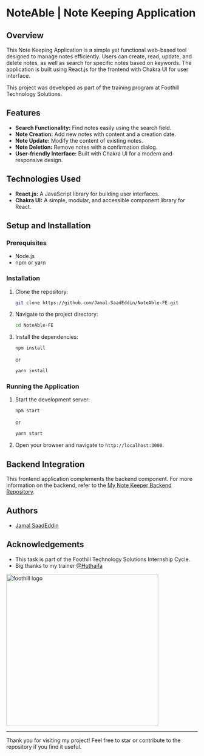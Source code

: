 # NoteAble | Note Keeping Application

## Overview

This Note Keeping Application is a simple yet functional web-based tool designed to manage notes efficiently. Users can create, read, update, and delete notes, as well as search for specific notes based on keywords. The application is built using React.js for the frontend with Chakra UI for user interface.

This project was developed as part of the training program at Foothill Technology Solutions.

## Features

- **Search Functionality:** Find notes easily using the search field.
- **Note Creation:** Add new notes with content and a creation date.
- **Note Update:** Modify the content of existing notes.
- **Note Deletion:** Remove notes with a confirmation dialog.
- **User-friendly Interface:** Built with Chakra UI for a modern and responsive design.

## Technologies Used

- **React.js:** A JavaScript library for building user interfaces.
- **Chakra UI:** A simple, modular, and accessible component library for React.

## Setup and Installation

### Prerequisites

- Node.js
- npm or yarn

### Installation

1. Clone the repository:
    ```bash
    git clone https://github.com/Jamal-SaadEddin/NoteAble-FE.git
    ```
2. Navigate to the project directory:
    ```bash
    cd NoteAble-FE
    ```
3. Install the dependencies:
    ```bash
    npm install
    ```
    or
    ```bash
    yarn install
    ```

### Running the Application

1. Start the development server:
    ```bash
    npm start
    ```
    or
    ```bash
    yarn start
    ```
2. Open your browser and navigate to `http://localhost:3000`.

## Backend Integration

This frontend application complements the backend component. For more information on the backend, refer to the [My Note Keeper Backend Repository](https://github.com/Jamal-SaadEddin/NoteAble-BE).

## Authors
- [Jamal SaadEddin](https://github.com/Jamal-SaadEddin)

## Acknowledgements
- This task is part of the Foothill Technology Solutions Internship Cycle.
- Big thanks to my trainer [@Huthaifa](https://github.com/Huthaifa-Dev)
<img src="https://github.com/Jamal-SaadEddin/TodoTick/assets/104212352/9d3c83b0-5ea8-46ff-93e8-f1504af9dc67" width="400" alt="foothill logo">


---

Thank you for visiting my project! Feel free to star or contribute to the repository if you find it useful.
